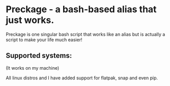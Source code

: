 # Preckage - a bash-based alias that just works.

Preckage is one singular bash script that works like an alias but is actually a script to make your life much easier! 

## Supported systems:
(It works on my machine)

All linux distros and I have added support for flatpak, snap and even pip.
